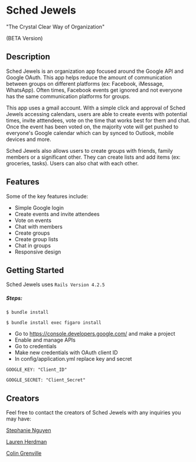 # Sched Jewels

"The Crystal Clear Way of Organization"

(BETA Version)

## Description

Sched Jewels is an organization app focused around the Google API and Google OAuth. This app helps reduce the amount of communication between groups on different platforms (ex: Facebook, iMessage, WhatsApp). Often times, Facebook events get ignored and not everyone has the same communication platforms for groups.

This app uses a gmail account. With a simple click and approval of Sched Jewels accessing calendars, users are able to create events with potential times, invite atttendees, vote on the time that works best for them and chat. Once the event has been voted on, the majority vote will get pushed to everyone's Google calendar which can by synced to Outlook, mobile devices and more.

Sched Jewels also allows users to create groups with friends, family members or a significant other. They can create lists and add items (ex: groceries, tasks). Users can also chat with each other.

## Features

Some of the key features include:
- Simple Google login
- Create events and invite attendees
- Vote on events
- Chat with members
- Create groups
- Create group lists
- Chat in groups
- Responsive design

## Getting Started

Sched Jewels uses `Rails Version 4.2.5`

##### Steps:

`$ bundle install`

`$ bundle install exec figaro install`

- Go to https://console.developers.google.com/ and make a project
- Enable and manage APIs
- Go to credentials
- Make new credentials with OAuth client ID
- In config/application.yml replace key and secret

`GOOGLE_KEY: "Client_ID"`

`GOOGLE_SECRET: "Client_Secret"`

## Creators

Feel free to contact the creators of Sched Jewels with any inquiries you may have:

[Stephanie Nguyen](http://www.stephthi.com/)

[Lauren Herdman](http://www.laurenherdman.com/)

[Colin Grenville](http://www.colingrenville.com/)

